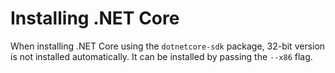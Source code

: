 # Installing .NET Core

When installing .NET Core using the `dotnetcore-sdk` package, 32-bit version is not installed automatically. It can be installed by passing the `--x86` flag.